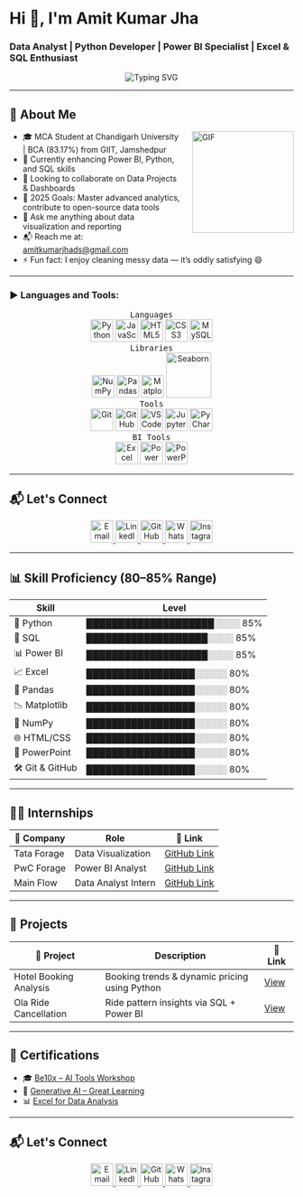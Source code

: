 # Hi 👋, I'm Amit Kumar Jha
### Data Analyst | Python Developer | Power BI Specialist | Excel & SQL Enthusiast

<p align="center">
  <img src="https://readme-typing-svg.demolab.com?font=Fira+Code&weight=600&size=22&pause=1000&color=F75C7E&center=true&vCenter=true&width=900&lines=Welcome+to+my+GitHub+Profile!;Python+%7C+SQL+%7C+Power+BI+%7C+Excel+%7C+Data+Analytics;Let's+connect+and+create+data+magic+%F0%9F%9A%80" alt="Typing SVG" />
</p>

---

## 🌟 About Me

<img align="right" height="180px" style="margin-left: 20px;" alt="GIF" src="https://media1.giphy.com/media/v1.Y2lkPTc5MGI3NjExdmxtY2JiZ213aXlvcjhhYjl5bDFzcHhpNmEwdjc3a2hobzRnMmJreSZlcD12MV9pbnRlcm5hbF9naWZfYnlfaWQmY3Q9Zw/3oKIPEqDGUULpEU0aQ/giphy.gif" />

- 🎓 MCA Student at Chandigarh University | BCA (83.17%) from GIIT, Jamshedpur  
- 🌱 Currently enhancing Power BI, Python, and SQL skills  
- 👯 Looking to collaborate on Data Projects & Dashboards  
- 🍅 2025 Goals: Master advanced analytics, contribute to open-source data tools  
- 💬 Ask me anything about data visualization and reporting  
- 📬 Reach me at: [amitkumarjhads@gmail.com](mailto:amitkumarjhads@gmail.com)  
- ⚡ Fun fact: I enjoy cleaning messy data — it’s oddly satisfying 😄

---

<h3 align="left">▶ Languages and Tools:</h3>
<p align="center">
  <kbd>Languages</kbd><br>
    <img title="Python" src="https://cdn.jsdelivr.net/gh/devicons/devicon/icons/python/python-original.svg" width="40" />
    <img title="JavaScript" src="https://cdn.jsdelivr.net/gh/devicons/devicon/icons/javascript/javascript-original.svg" width="40" />
    <img title="HTML5" src="https://cdn.jsdelivr.net/gh/devicons/devicon/icons/html5/html5-original.svg" width="40" />
    <img title="CSS3" src="https://cdn.jsdelivr.net/gh/devicons/devicon/icons/css3/css3-original.svg" width="40" />
    <img title="MySQL" src="https://cdn.jsdelivr.net/gh/devicons/devicon/icons/mysql/mysql-original.svg" width="40" />
  <br>
  <kbd>Libraries</kbd><br>
    <img title="NumPy" src="https://cdn.jsdelivr.net/gh/devicons/devicon/icons/numpy/numpy-original.svg" width="40" />
    <img title="Pandas" src="https://cdn.jsdelivr.net/gh/devicons/devicon/icons/pandas/pandas-original.svg" width="40" />
    <img title="Matplotlib" src="https://cdn.jsdelivr.net/gh/devicons/devicon/icons/matplotlib/matplotlib-original.svg" width="40" />
    <img title="Seaborn" src="https://seaborn.pydata.org/_static/logo-wide-lightbg.svg" width="80" />
  <br>
  <kbd>Tools</kbd><br>
    <img title="Git" src="https://cdn.jsdelivr.net/gh/devicons/devicon/icons/git/git-original.svg" width="40" />
    <img title="GitHub" src="https://cdn.jsdelivr.net/gh/devicons/devicon/icons/github/github-original.svg" width="40" />
    <img title="VS Code" src="https://cdn.jsdelivr.net/gh/devicons/devicon/icons/vscode/vscode-original.svg" width="40" />
    <img title="Jupyter" src="https://cdn.jsdelivr.net/gh/devicons/devicon/icons/jupyter/jupyter-original.svg" width="40" />
    <img title="PyCharm" src="https://cdn.jsdelivr.net/gh/devicons/devicon/icons/pycharm/pycharm-original.svg" width="40" />
  <br>
  <kbd>BI Tools</kbd><br>
    <img title="Excel" src="https://img.icons8.com/color/48/000000/microsoft-excel-2019--v1.png" width="40" />
    <img title="Power BI" src="https://img.icons8.com/color/48/power-bi.png" width="40" />
    <img title="PowerPoint" src="https://img.icons8.com/color/48/microsoft-powerpoint-2019--v1.png" width="40" />
</p>

---

## 📬 Let's Connect

<p align="center">
  <a href="mailto:amitkumarjhads@gmail.com" title="Email">
    <img title="Email" src="https://cdn.jsdelivr.net/gh/devicons/devicon/icons/google/google-original.svg" width="40" />
  </a>
  <a href="https://www.linkedin.com/in/amitkumarjha7777/" title="LinkedIn">
    <img title="LinkedIn" src="https://cdn.jsdelivr.net/gh/devicons/devicon/icons/linkedin/linkedin-original.svg" width="40" />
  </a>
  <a href="https://github.com/AmitKumarJha-ds" title="GitHub">
    <img title="GitHub" src="https://cdn.jsdelivr.net/gh/devicons/devicon/icons/github/github-original.svg" width="40" />
  </a>
   <a href="https://wa.me/918405801203" title="WhatsApp">
    <img title="WhatsApp" src="https://img.icons8.com/color/48/000000/whatsapp--v1.png" width="40" />
  </a>
  <a href="https://instagram.com/mit_kumarrr" title="Instagram">
    <img title="Instagram" src="https://cdn-icons-png.flaticon.com/512/174/174855.png" width="40" />
  </a>
</p>

---

## 📊 Skill Proficiency (80–85% Range)

| Skill            | Level |
|------------------|-------|
| 🐍 Python         | ████████████████████░░░░ 85% |
| 💾 SQL            | ███████████████████░░░░ 85% |
| 📊 Power BI       | ███████████████████░░░░ 85% |
| 📈 Excel          | █████████████████░░░░░ 80% |
| 🧮 Pandas         | █████████████████░░░░░ 80% |
| 📉 Matplotlib     | █████████████████░░░░░ 80% |
| 🔢 NumPy          | █████████████████░░░░░ 80% |
| 🌐 HTML/CSS       | █████████████████░░░░░ 80% |
| 🎨 PowerPoint     | █████████████████░░░░░ 80% |
| 🛠️ Git & GitHub   | █████████████████░░░░░ 80% |

---

## 🧑‍💼 Internships

| 🏢 Company    | Role                  | 📎 Link                                                                                                  |
|--------------|-----------------------|----------------------------------------------------------------------------------------------------------|
| Tata Forage  | Data Visualization    | [GitHub Link](https://github.com/AmitKumarJha-ds/Internship_2025/tree/main/Tata%20Data%20Visualization) |
| PwC Forage   | Power BI Analyst      | [GitHub Link](https://github.com/AmitKumarJha-ds/Internship_2025/tree/main/PWC%20Power%20BI)            |
| Main Flow    | Data Analyst Intern   | [GitHub Link](https://github.com/AmitKumarJha-ds/Internship_2025/tree/main/Main%20Flow)                 |

---

## 📁 Projects

| 📌 Project              | Description                                                    | 🔗 Link                                                                                          |
|------------------------|----------------------------------------------------------------|--------------------------------------------------------------------------------------------------|
| Hotel Booking Analysis | Booking trends & dynamic pricing using Python                  | [View](https://github.com/AmitKumarJha-ds/Project_2025/tree/main/Hotel%20Booking%20Analysis)     |
| Ola Ride Cancellation  | Ride pattern insights via SQL + Power BI                       | [View](https://github.com/AmitKumarJha-ds/Project_2025/tree/main/Ola%20Power%20BI)              |

---

## 📜 Certifications

- 🎓 [Be10x – AI Tools Workshop](https://github.com/AmitKumarJha-ds/Certifications/blob/main/be10x%20AI%20workshop%20Certificate.pdf)
- 🧠 [Generative AI – Great Learning](https://github.com/AmitKumarJha-ds/Certifications/blob/main/Generative%20AI%20for%20Beginners.pdf)
- 📊 [Excel for Data Analysis](https://github.com/AmitKumarJha-ds/Certifications/blob/main/Data%20Analysis%20using%20Excel.pdf)

---

## 📬 Let's Connect

<p align="center">
  <a href="mailto:amitkumarjhads@gmail.com" title="Email">
    <img title="Email" src="https://cdn.jsdelivr.net/gh/devicons/devicon/icons/google/google-original.svg" width="40" />
  </a>
  <a href="https://www.linkedin.com/in/amitkumarjha7777/" title="LinkedIn">
    <img title="LinkedIn" src="https://cdn.jsdelivr.net/gh/devicons/devicon/icons/linkedin/linkedin-original.svg" width="40" />
  </a>
  <a href="https://github.com/AmitKumarJha-ds" title="GitHub">
    <img title="GitHub" src="https://cdn.jsdelivr.net/gh/devicons/devicon/icons/github/github-original.svg" width="40" />
  </a>
   <a href="https://wa.me/918405801203" title="WhatsApp">
    <img title="WhatsApp" src="https://img.icons8.com/color/48/000000/whatsapp--v1.png" width="40" />
  </a>
  <a href="https://instagram.com/mit_kumarrr" title="Instagram">
    <img title="Instagram" src="https://cdn-icons-png.flaticon.com/512/174/174855.png" width="40" />
  </a>
</p>
